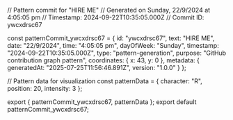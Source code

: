 // Pattern commit for "HIRE ME"
// Generated on Sunday, 22/9/2024 at 4:05:05 pm
// Timestamp: 2024-09-22T10:35:05.000Z
// Commit ID: ywcxdrsc67

const patternCommit_ywcxdrsc67 = {
  id: "ywcxdrsc67",
  text: "HIRE ME",
  date: "22/9/2024",
  time: "4:05:05 pm",
  dayOfWeek: "Sunday",
  timestamp: "2024-09-22T10:35:05.000Z",
  type: "pattern-generation",
  purpose: "GitHub contribution graph pattern",
  coordinates: {
    x: 43,
    y: 0
  },
  metadata: {
    generatedAt: "2025-07-25T11:56:46.891Z",
    version: "1.0.0"
  }
};

// Pattern data for visualization
const patternData = {
  character: "R",
  position: 20,
  intensity: 3
};

export { patternCommit_ywcxdrsc67, patternData };
export default patternCommit_ywcxdrsc67;
